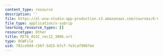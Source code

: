 ```yaml
---
content_type: resource
description: ''
file: https://ol-ocw-studio-app-production.s3.amazonaws.com/courses/6-01sc-introduction-to-electrical-engineering-and-computer-science-i-spring-2011/781ce9d4c56f5d15b7cffe3caf9067ee_MIT6_01SC_rec12_300k.vtt
file_type: application/x-subrip
learning_resource_types: []
resourcetype: Other
title: MIT6_01SC_rec12_300k.srt
type: OCWFile
uid: 781ce9d4-c56f-5d15-b7cf-fe3caf9067ee
---
```

